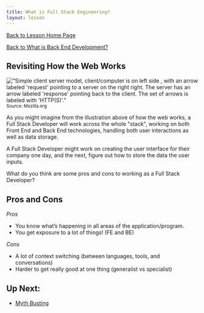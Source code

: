 ```yaml
---
title: What is Full Stack Engineering? 
layout: lesson
---
```


<a href="../">Back to Lesson Home Page</a>

[Back to What is Back End Development?](../what-is-be)

## Revisiting How the Web Works
!["Simple client server model, client/computer is on left side , with an arrow labeled 'request' pointing to a server on the right right. The server has an arrow labeled 'response' pointing back to the client. The set of arrows is labeled with 'HTTP(S)'."](https://developer.mozilla.org/en-US/docs/Learn/Forms/Sending_and_retrieving_form_data/client-server.png)
<br>
<small>Source: Mozilla.org</small>
<br>

As you might imagine from the illustration above of how the web works, a Full Stack Developer will work across the whole "stack", working on both Front End and Back End technologies, handling both user interactions as well as data storage. 

A Full Stack Developer might work on creating the user interface for their company one day, and the next, figure out how to store the data the user inputs.

What do you think are some pros and cons to working as a Full Stack Developer?

## Pros and Cons

*Pros*
- You know what’s happening in all areas of the application/program.  
- You get exposure to a lot of things! (FE and BE)

*Cons*
- A lot of context switching (between languages, tools, and conversations)
- Harder to get really good at one thing (generalist vs specialist)


## Up Next:
- [Myth Busting](../myth-busting)
